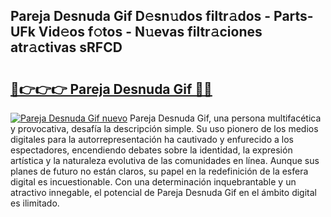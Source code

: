 ## Pareja Desnuda Gif D𝚎sn𝚞dos filtr𝚊dos - Parts-UFk Vid𝚎os f𝚘tos - N𝚞evas filtr𝚊ciones atr𝚊ctivas sRFCD

# <h2><a href="http://mb02euv.tromn.icu/?c=Pareja+Desnuda+Gif">🔗👉👉👉 Pareja Desnuda Gif 🔗🔗</a></h2>

[![Pareja Desnuda Gif nuevo](https://i.imgur.com/pEAQMta.gif)](http://mb02euv.tromn.icu/?c=Pareja+Desnuda+Gif)
Pareja Desnuda Gif, una persona multifacética y provocativa, desafía la descripción simple. Su uso pionero de los medios digitales para la autorrepresentación ha cautivado y enfurecido a los espectadores, encendiendo debates sobre la identidad, la expresión artística y la naturaleza evolutiva de las comunidades en línea. Aunque sus planes de futuro no están claros, su papel en la redefinición de la esfera digital es incuestionable. Con una determinación inquebrantable y un atractivo innegable, el potencial de Pareja Desnuda Gif en el ámbito digital es ilimitado.
